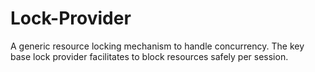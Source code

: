 # Lock-Provider
A generic resource locking mechanism to handle concurrency. The key base lock provider facilitates to block resources safely per session.
